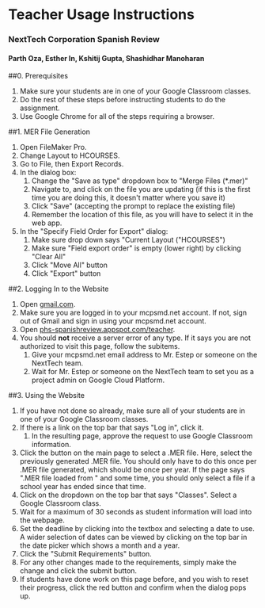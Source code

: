 # Teacher Usage Instructions
### NextTech Corporation Spanish Review
#### Parth Oza, Esther In, Kshitij Gupta, Shashidhar Manoharan

##0. Prerequisites
1. Make sure your students are in one of your Google Classroom classes.
2. Do the rest of these steps before instructing students to do the assignment.
3. Use Google Chrome for all of the steps requiring a browser.

##1. MER File Generation
1. Open FileMaker Pro.
2. Change Layout to HCOURSES.
3. Go to File, then Export Records.
4. In the dialog box:
	1. Change the "Save as type" dropdown box to "Merge Files (*.mer)"
	2. Navigate to, and click on the file you are updating (if this is the first time you are doing this, it doesn't matter where you save it)
	3. Click "Save"  (accepting the prompt to replace the existing file)
	4. Remember the location of this file, as you will have to select it in the web app.
5. In the "Specify Field Order for Export" dialog:
	1. Make sure drop down says "Current Layout ("HCOURSES")
	2. Make sure "Field export order" is empty (lower right) by clicking "Clear All"
	3. Click "Move All" button
	4. Click "Export" button
	
##2. Logging In to the Website
1. Open [gmail.com](https://www.gmail.com).
2. Make sure you are logged in to your mcpsmd.net account. If not, sign out of Gmail and sign in using your mcpsmd.net account.
3. Open [phs-spanishreview.appspot.com/teacher](http://phs-spanishreview.appspot.com/teacher).
4. You should __not__ receive a server error of any type. If it says you are not authorized to visit this page, follow the subitems.
	1. Give your mcpsmd.net email address to Mr. Estep or someone on the NextTech team.
	2. Wait for Mr. Estep or someone on the NextTech team to set you as a project admin on Google Cloud Platform.

##3. Using the Website
1. If you have not done so already, make sure all of your students are in one of your Google Classroom classes.
2. If there is a link on the top bar that says "Log in", click it.
	1. In the resulting page, approve the request to use Google Classroom information.
3. Click the button on the main page to select a .MER file. Here, select the previously generated .MER file. You should only have to do this once per .MER file generated, which should be once per year. If the page says ".MER file loaded from " and some time, you should only select a file if a school year has ended since that time. 
4. Click on the dropdown on the top bar that says "Classes". Select a Google Classroom class.
5. Wait for a maximum of 30 seconds as student information will load into the webpage.
6. Set the deadline by clicking into the textbox and selecting a date to use. A wider selection of dates can be viewed by clicking on the top bar in the date picker which shows a month and a year.
7. Click the "Submit Requirements" button.
8. For any other changes made to the requirements, simply make the change and click the submit button.
9. If students have done work on this page before, and you wish to reset their progress, click the red button and confirm when the dialog pops up.
